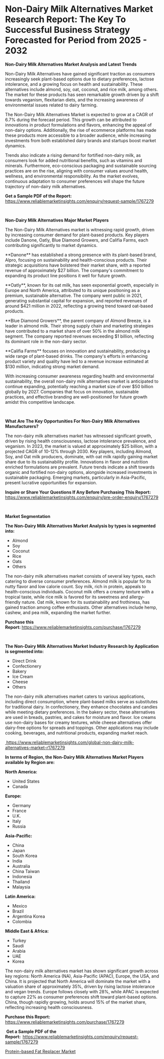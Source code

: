 <p><h1>Non-Dairy Milk Alternatives Market Research Report: The Key To Successful Business Strategy Forecasted for Period from 2025 - 2032</h1></p><p><strong>Non-Dairy Milk Alternatives Market Analysis and Latest Trends</strong></p>
<p><p>Non-Dairy Milk Alternatives have gained significant traction as consumers increasingly seek plant-based options due to dietary preferences, lactose intolerance, and a growing focus on health and sustainability. These alternatives include almond, soy, oat, coconut, and rice milk, among others. The market for these products has seen remarkable growth driven by a shift towards veganism, flexitarian diets, and the increasing awareness of environmental issues related to dairy farming.</p><p>The Non-Dairy Milk Alternatives Market is expected to grow at a CAGR of 6.7% during the forecast period. This growth can be attributed to innovations in product formulations and flavors, enhancing the appeal of non-dairy options. Additionally, the rise of ecommerce platforms has made these products more accessible to a broader audience, while increasing investments from both established dairy brands and startups boost market dynamics.</p><p>Trends also indicate a rising demand for fortified non-dairy milk, as consumers look for added nutritional benefits, such as vitamins and minerals. Furthermore, eco-conscious packaging and sustainable sourcing practices are on the rise, aligning with consumer values around health, wellness, and environmental responsibility. As the market evolves, continuous adaptation to consumer preferences will shape the future trajectory of non-dairy milk alternatives.</p></p>
<p><strong>Get a Sample PDF of the Report:&nbsp;</strong> <a href="https://www.reliablemarketinsights.com/enquiry/request-sample/1767279?utm_campaign=3507&utm_medium=2&utm_source=Github&utm_content=ia&utm_term=07042025&utm_id=non-dairy-milk-alternatives">https://www.reliablemarketinsights.com/enquiry/request-sample/1767279</a></p>
<p>&nbsp;</p>
<p><strong>Non-Dairy Milk Alternatives Major Market Players</strong></p>
<p><p>The Non-Dairy Milk Alternatives market is witnessing rapid growth, driven by increasing consumer demand for plant-based products. Key players include Danone, Oatly, Blue Diamond Growers, and Califia Farms, each contributing significantly to market dynamics.</p><p>**Danone** has established a strong presence with its plant-based brand, Alpro, focusing on sustainability and health-conscious products. Their strategic acquisitions have bolstered their market share, with a reported revenue of approximately $27 billion. The company's commitment to expanding its product line positions it well for future growth.</p><p>**Oatly**, known for its oat milk, has seen exponential growth, especially in Europe and North America, attributed to its unique positioning as a premium, sustainable alternative. The company went public in 2021, generating substantial capital for expansion, and reported revenues of around $421 million in 2022, reflecting a growing trend toward oat-based products.</p><p>**Blue Diamond Growers**, the parent company of Almond Breeze, is a leader in almond milk. Their strong supply chain and marketing strategies have contributed to a market share of over 50% in the almond milk segment. The company reported revenues exceeding $1 billion, reflecting its dominant role in the non-dairy sector.</p><p>**Califia Farms** focuses on innovation and sustainability, producing a wide range of plant-based drinks. The company's efforts in enhancing product variety and quality have led to a revenue increase estimated at $130 million, indicating strong market demand.</p><p>With increasing consumer awareness regarding health and environmental sustainability, the overall non-dairy milk alternatives market is anticipated to continue expanding, potentially reaching a market size of over $50 billion globally by 2027. Companies that focus on innovation, sustainable practices, and effective branding are well-positioned for future growth amidst this competitive landscape.</p></p>
<p>&nbsp;</p>
<p><strong>What Are The Key Opportunities For Non-Dairy Milk Alternatives Manufacturers?</strong></p>
<p><p>The non-dairy milk alternatives market has witnessed significant growth, driven by rising health consciousness, lactose intolerance prevalence, and veganism. In 2023, the market is valued at approximately $25 billion, with a projected CAGR of 10-12% through 2030. Key players, including Almond, Soy, and Oat milk producers, dominate, with oat milk rapidly gaining market share due to its sustainability profile. Innovations in flavor and nutrition enriched formulations are prevalent. Future trends indicate a shift towards organic and fortified non-dairy options, alongside increased investments in sustainable packaging. Emerging markets, particularly in Asia-Pacific, present lucrative opportunities for expansion.</p></p>
<p><strong>Inquire or Share Your Questions If Any Before Purchasing This Report:</strong> <a href="https://www.reliablemarketinsights.com/enquiry/pre-order-enquiry/1767279?utm_campaign=3507&utm_medium=2&utm_source=Github&utm_content=ia&utm_term=07042025&utm_id=non-dairy-milk-alternatives">https://www.reliablemarketinsights.com/enquiry/pre-order-enquiry/1767279</a></p>
<p>&nbsp;</p>
<p><strong>Market Segmentation</strong></p>
<p><strong>The Non-Dairy Milk Alternatives Market Analysis by types is segmented into:</strong></p>
<p><ul><li>Almond</li><li>Soy</li><li>Coconut</li><li>Rice</li><li>Oats</li><li>Others</li></ul></p>
<p><p>The non-dairy milk alternatives market consists of several key types, each catering to diverse consumer preferences. Almond milk is popular for its nutty flavor and low calorie count. Soy milk, rich in protein, appeals to health-conscious individuals. Coconut milk offers a creamy texture with a tropical taste, while rice milk is favored for its sweetness and allergy-friendly nature. Oat milk, known for its sustainability and frothiness, has gained traction among coffee enthusiasts. Other alternatives include hemp, cashew, and pea milk, expanding the market further.</p></p>
<p><strong>Purchase this Report:&nbsp;</strong><a href="https://www.reliablemarketinsights.com/purchase/1767279?utm_campaign=3507&utm_medium=2&utm_source=Github&utm_content=ia&utm_term=07042025&utm_id=non-dairy-milk-alternatives">https://www.reliablemarketinsights.com/purchase/1767279</a></p>
<p>&nbsp;</p>
<p><strong>The Non-Dairy Milk Alternatives Market Industry Research by Application is segmented into:</strong></p>
<p><ul><li>Direct Drink</li><li>Confectionery</li><li>Bakery</li><li>Ice Cream</li><li>Cheese</li><li>Others</li></ul></p>
<p><p>The non-dairy milk alternatives market caters to various applications, including direct consumption, where plant-based milks serve as substitutes for traditional dairy. In confectionery, they enhance chocolates and candies while meeting dietary preferences. In the bakery sector, these alternatives are used in breads, pastries, and cakes for moisture and flavor. Ice creams use non-dairy bases for creamy textures, while cheese alternatives offer dairy-free options for spreads and toppings. Other applications may include cooking, beverages, and nutritional products, expanding market reach.</p></p>
<p><a href="https://www.reliablemarketinsights.com/global-non-dairy-milk-alternatives-market-r1767279?utm_campaign=3507&utm_medium=2&utm_source=Github&utm_content=ia&utm_term=07042025&utm_id=non-dairy-milk-alternatives">&nbsp;https://www.reliablemarketinsights.com/global-non-dairy-milk-alternatives-market-r1767279</a></p>
<p><strong>In terms of Region, the Non-Dairy Milk Alternatives Market Players available by Region are:</strong></p>
<p>
    <p> <strong> North America: </strong>
        <ul>
            <li>United States</li>
            <li>Canada</li>
        </ul>
        </p> 
    <p> <strong> Europe: </strong>
        <ul>
            <li>Germany</li>
            <li>France</li>
            <li>U.K.</li>
            <li>Italy</li>
            <li>Russia</li>
        </ul>
        </p> 
    <p> <strong> Asia-Pacific: </strong>
        <ul>
            <li>China</li>
            <li>Japan</li>
            <li>South Korea</li>
            <li>India</li>
            <li>Australia</li>
            <li>China Taiwan</li>
            <li>Indonesia</li>
            <li>Thailand</li>
            <li>Malaysia</li>
        </ul>
        </p> 
    <p> <strong> Latin America: </strong>
        <ul>
            <li>Mexico</li>
            <li>Brazil</li>
            <li>Argentina Korea</li>
            <li>Colombia</li>
        </ul>
        </p> 
    <p> <strong> Middle East & Africa: </strong>
        <ul>
            <li>Turkey</li>
            <li>Saudi</li>
            <li>Arabia</li>
            <li>UAE</li>
            <li>Korea</li>
        </ul>
    </p>
    </p>
<p><p>The non-dairy milk alternatives market has shown significant growth across key regions: North America (NA), Asia-Pacific (APAC), Europe, the USA, and China. It is projected that North America will dominate the market with a valuation share of approximately 35%, driven by rising lactose intolerance and vegan trends. Europe follows closely with 28%, while APAC is expected to capture 22% as consumer preferences shift toward plant-based options. China, though rapidly growing, holds around 15% of the market share, reflecting increasing health consciousness.</p></p>
<p><strong>Purchase this Report: </strong><a href="https://www.reliablemarketinsights.com/purchase/1767279?utm_campaign=3507&utm_medium=2&utm_source=Github&utm_content=ia&utm_term=07042025&utm_id=non-dairy-milk-alternatives">https://www.reliablemarketinsights.com/purchase/1767279</a></p>
<p>&nbsp;<strong>Get a Sample PDF of the Report:&nbsp;&nbsp;</strong><a href="https://www.reliablemarketinsights.com/enquiry/request-sample/1767279?utm_campaign=3507&utm_medium=2&utm_source=Github&utm_content=ia&utm_term=07042025&utm_id=non-dairy-milk-alternatives">https://www.reliablemarketinsights.com/enquiry/request-sample/1767279</a></p>
<p><strong></strong></p>
<p><p><a href="https://github.com/kalsirollija/Market-Research-Report-List-1/blob/main/protein-based-fat-replacer-market.md?utm_campaign=3507&utm_medium=2&utm_source=Github&utm_content=ia&utm_term=07042025&utm_id=non-dairy-milk-alternatives">Protein-based Fat Replacer Market</a></p></p>